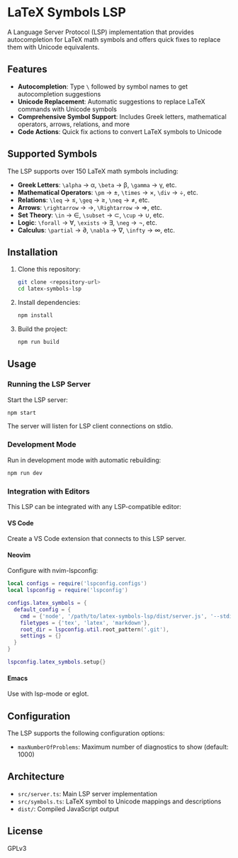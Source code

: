 # LaTeX Symbols LSP

A Language Server Protocol (LSP) implementation that provides autocompletion for LaTeX math symbols and offers quick fixes to replace them with Unicode equivalents.

## Features

- **Autocompletion**: Type `\` followed by symbol names to get autocompletion suggestions
- **Unicode Replacement**: Automatic suggestions to replace LaTeX commands with Unicode symbols
- **Comprehensive Symbol Support**: Includes Greek letters, mathematical operators, arrows, relations, and more
- **Code Actions**: Quick fix actions to convert LaTeX symbols to Unicode

## Supported Symbols

The LSP supports over 150 LaTeX math symbols including:

- **Greek Letters**: `\alpha` → α, `\beta` → β, `\gamma` → γ, etc.
- **Mathematical Operators**: `\pm` → ±, `\times` → ×, `\div` → ÷, etc.
- **Relations**: `\leq` → ≤, `\geq` → ≥, `\neq` → ≠, etc.  
- **Arrows**: `\rightarrow` → →, `\Rightarrow` → ⇒, etc.
- **Set Theory**: `\in` → ∈, `\subset` → ⊂, `\cup` → ∪, etc.
- **Logic**: `\forall` → ∀, `\exists` → ∃, `\neg` → ¬, etc.
- **Calculus**: `\partial` → ∂, `\nabla` → ∇, `\infty` → ∞, etc.

## Installation

1. Clone this repository:
   ```bash
   git clone <repository-url>
   cd latex-symbols-lsp
   ```

2. Install dependencies:
   ```bash
   npm install
   ```

3. Build the project:
   ```bash
   npm run build
   ```

## Usage

### Running the LSP Server

Start the LSP server:
```bash
npm start
```

The server will listen for LSP client connections on stdio.

### Development Mode

Run in development mode with automatic rebuilding:
```bash
npm run dev
```

### Integration with Editors

This LSP can be integrated with any LSP-compatible editor:

#### VS Code
Create a VS Code extension that connects to this LSP server.

#### Neovim
Configure with nvim-lspconfig:
```lua
local configs = require('lspconfig.configs')
local lspconfig = require('lspconfig')

configs.latex_symbols = {
  default_config = {
    cmd = {'node', '/path/to/latex-symbols-lsp/dist/server.js', '--stdio'},
    filetypes = {'tex', 'latex', 'markdown'},
    root_dir = lspconfig.util.root_pattern('.git'),
    settings = {}
  }
}

lspconfig.latex_symbols.setup{}
```

#### Emacs
Use with lsp-mode or eglot.

## Configuration

The LSP supports the following configuration options:

- `maxNumberOfProblems`: Maximum number of diagnostics to show (default: 1000)

## Architecture

- `src/server.ts`: Main LSP server implementation
- `src/symbols.ts`: LaTeX symbol to Unicode mappings and descriptions
- `dist/`: Compiled JavaScript output

## License

GPLv3
